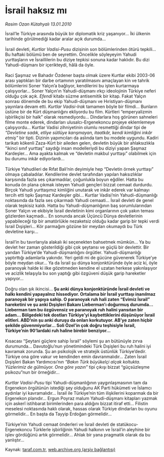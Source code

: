 # İsrail haksız mı

*Rasim Ozan Kütahyalı 13.01.2010*

<div class="yazi">İsrail’le Türkiye arasında büyük bir diplomatik kriz yaşanıyor... İki ülkenin tarihinde görülmediği kadar aralar açık durumda... <br/><br/>İsrail devleti, <i>Kurtlar Vadisi-Pusu</i> dizisinin son bölümlerinden ötürü tepkili... Bu haftaki bölümü ben de seyrettim. Öncelikle söyleyeyim Yahudi yurttaşların ve İsraillilerin bu diziye tepkisi sonuna kadar haklıdır. Bu dizi Yahudi-düşmanı bir içerikteydi, hâlâ da öyle. <br/><br/>Raci Şaşmaz ve Bahadır Özdener başta olmak üzere Kurtlar ekibi 2003-06 arası yaptıkları bir darbe ortamının yaratılmasını amaçlayan kin ve tahrik bölümlerini Soner Yalçın’a bağlıyor, kendilerini bu işten kurtarmaya çalışıyorlar... Soner Yalçın’ın Yahudi-düşmanı ırkçı ideolojinin Türkiye neferi olduğu çok açık. <i>Efendi</i> kitabı süzme antisemitik bir kitap. Fakat Yalçın sonrası dönemde de bu ekip Yahudi-düşmanı ve Hıristiyan-düşmanı yayınlara devam etti. <i>Kurtlar Vadisi-Irak</i> tamamen böyle bir filmdi... Bunların üstüne bir de Kürt düşmanlığını ekliyordu bu film. Kürtleri “emperyalizmin işbirlikçisi bir halk” olarak resmediyordu... Dindarlara hoş görünen sahneleri filme monte ederek, dindarları ulusalcı-Ergenekoncu projeye eklemlemeye çalışıyordu... Kurtlar Vadisi zihniyetinin olumlu resmettiği dindar tipi de <i>“Devletine sadık, etliye sütlüye karışmayan, itaatkâr, kendi kimliğini inkâr etmiş” </i>bir tipti. Dizinin yapımcıları da aslında tam bu modele uygundu. Kadiri tarikatı kökenli Zaza-Kürt bir aileden gelen, devletin büyük bir ahlaksızlıkla “ikinci sınıf yurttaş” saydığı insan modelleriydi bu diziyi yapan Şaşmaz Kardeşler... Ama ayakta kalmak ve “devletin makbul yurttaşı” olabilmek için bu durumu inkâr ediyorlardı... <br/><br/>Türkiye Yahudileri de Rıfat Bali’nin deyimiyle hep “Devletin örnek yurttaşı” olmaya çabaladılar. Kendilerine devlet tarafından yapılan haksızlıklar karşısında fazla ses çıkarmadılar, çoğunlukla boyun eğdiler. Hatta bu konuda ön plana çıkmak isteyen Yahudi gençleri bizzat cemaat durdurdu. Birçok Yahudi yurttaşımız kimliğini unutarak ve inkâr ederek var kalmayı tercih etti tıpkı Şaşmaz Kardeşler gibi... Kurtlar Vadisi’nin Yahudi-düşmanlığı noktasında da fazla ses çıkarmadı Yahudi cemaati... İsrail devleti de genel olarak tepkisiz kaldı. Hatta bu Yahudi-düşmanlığının baş sorumlularından Soner Yalçın ve ekibiyle İsrail devletinin kimi organlarının çok yakın teması gözlerden kaçmadı... En sonunda ancak Üçüncü Dünya devletlerinin yapabileceği tip bir amatörlükle nezaketsiz olduğu kadar garip bir tepki verdi İsrail Dışişleri... Kör parmağım gözüne bir meydan okumaydı bu Türk devletine karşı... <br/><br/>İsrail’in bu tavırlarıyla alakalı iki seçenekten bahsetmek mümkün... Ya bu devlet her zaman gösterildiği gibi çok şeytansı ve güçlü bir devlettir. Bir yandan Türkiye’de Yahudi-düşmanlığını örgütler. Yahudi-düşmanlığı yaptırttığı adamlarla yakındır. Yeri geldi mi de gücüne güvenerek Türkiye’ye böyle meydan okur... Ya da İsrail şu dünya konjonktüründe öyle aciz ki, öyle paranoyak halde ki ilke gözetmeden kendine el uzatan herkese yakınlaşıyor ve acizlik telaşıyla bu son yaptığı gibi özgüveni düşük garip hareketler yapıyor... <br/><br/>Doğru olan şık ikincisi...<b> Şu anki dünya konjonktüründe İsrail devleti ve halkı kendini yapayalnız hissediyor. Ortalama bir İsrail yurttaşı inanılmaz paranoyak bir yapıya sahip. O paranoyak ruh hali zaten “Evimiz İsrail” hareketini ve şu anki Dışişleri Bakanı Lieberman’ı doğurmuş durumda... Lieberman tam bu özgüvensiz ve paranoyak ruh halini yansıtan bir adam... Bölgedeki tek dostları Türkiye’yi kaybettiklerini düşünüyor İsrail elitleri. ABD’nin şu anki duruşu da onları korkutuyor. AB’ye zaten hiçbir şekilde güvenmiyorlar... Soli Özel’in çok doğru teşhisiyle İsrail, Türkiye’nin 90’lardaki ruh haline birebir benziyor...</b> <br/><br/>Kısacası “Şeytani güçlere sahip İsrail” söylemi şu an bütünüyle zırva durumunda... Davutoğlu’nun yönetimindeki Türk Dışişleri bu ruh halini iyi kavramak zorunda. Şu an psikolojik ve stratejik üstünlük Türkiye’dedir. Türkiye ona göre vakur ve kendinden emin davranmalıdır... Zaten İsrail Dışişleri Bakan Yardımcısı’nın <i>“Bakın Türk büyükelçi alçak koltukta. Yüzlerimiz de gülmüyor. Ona göre yazın”</i> tipi çıkışı bizzat “güçsüzleşme psikozu”nun bir örneğidir...<i> <br/><br/>Kurtlar Vadisi-Pusu</i> tipi Yahudi-düşmanlığının yaygınlaşmasının tam da Ergenekon örgütünün istediği şey olduğunu AK Parti hükümeti ve İslamcı aydınlar iyi kavramalıdır... İsrail ile Türkiye’nin tüm ilişkilerini koparmak da bir Ergenekon planıdır... Ergun Poyraz malum Yahudi-düşmanı kitapları yazmak için askerî istihbarat birimlerinden para aldığını bizzat itiraf etti... Filistin meselesi noktasında haklı olarak, hassas olarak Türkiye dindarları bu oyunu görmelidir... En başta da Tayyip Erdoğan görmelidir... <br/><br/>Türkiye’nin Yahudi cemaat önderleri ve İsrail devleti de statükocu-Ergenekoncu Türklerle işbirliğinin Yahudi halkının ve İsrail’in aleyhine bir işlev gördüğünü artık görmelidir... Ahlak bir yana pragmatik olarak da bu yanlıştır...</div>

Kaynak: [taraf.com.tr](http://taraf.com.tr:80/makale/9488.htm), [web.archive.org (arşiv bağlantısı)](http://web.archive.org/web/20100329022753/http://taraf.com.tr:80/makale/9488.htm)
